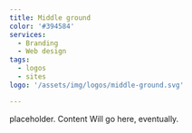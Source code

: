 ```yaml
---
title: Middle ground 
color: '#394584'
services: 
  - Branding
  - Web design
tags: 
  - logos
  - sites
logo: '/assets/img/logos/middle-ground.svg'

---
```


placeholder. Content Will go here, eventually.